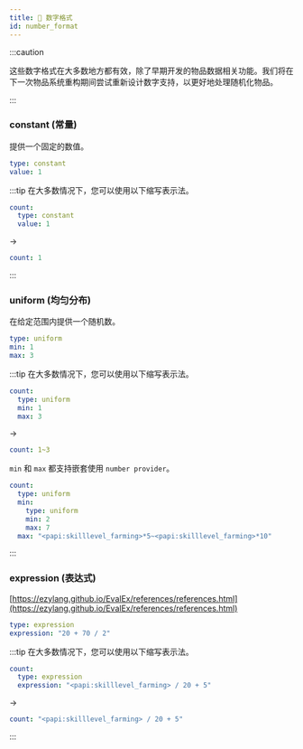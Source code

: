 ```yaml
---
title: 🔢 数字格式
id: number_format
---
```


:::caution

这些数字格式在大多数地方都有效，除了早期开发的物品数据相关功能。我们将在下一次物品系统重构期间尝试重新设计数字支持，以更好地处理随机化物品。

:::

### constant (常量)

提供一个固定的数值。

```yaml
type: constant
value: 1
```

:::tip
在大多数情况下，您可以使用以下缩写表示法。

```yaml
count:
  type: constant
  value: 1
```

->

```yaml
count: 1
```
:::

### uniform (均匀分布)

在给定范围内提供一个随机数。

```yaml
type: uniform
min: 1
max: 3
```

:::tip
在大多数情况下，您可以使用以下缩写表示法。

```yaml
count:
  type: uniform
  min: 1
  max: 3
```

->

```yaml
count: 1~3
```

`min` 和 `max` 都支持嵌套使用 `number provider`。

```yaml
count:
  type: uniform
  min:
    type: uniform
    min: 2
    max: 7
  max: "<papi:skilllevel_farming>*5~<papi:skilllevel_farming>*10"
```
:::

### expression (表达式)

[https://ezylang.github.io/EvalEx/references/references.html](https://ezylang.github.io/EvalEx/references/references.html)

```yaml
type: expression
expression: "20 + 70 / 2"
```

:::tip
在大多数情况下，您可以使用以下缩写表示法。

```yaml
count:
  type: expression
  expression: "<papi:skilllevel_farming> / 20 + 5"
```

->

```yaml
count: "<papi:skilllevel_farming> / 20 + 5"
```

:::
